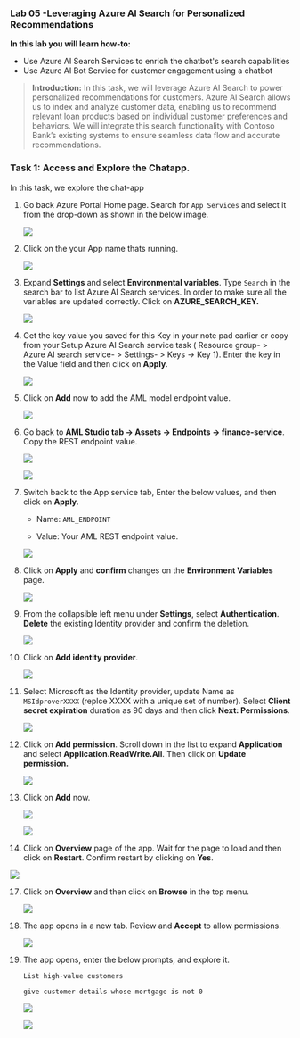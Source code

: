 ### **Lab 05 -Leveraging Azure AI Search for Personalized Recommendations**


**In this lab you will learn how-to:**

- Use Azure AI Search Services to enrich the chatbot's search capabilities
- Use Azure AI Bot Service for customer engagement using a chatbot


>**Introduction:** In this task, we will leverage Azure AI Search to power personalized recommendations for customers. Azure AI Search allows us to index and analyze customer data, enabling us to recommend relevant loan products based on individual customer preferences and behaviors. We will integrate this search functionality with Contoso Bank’s existing systems to ensure seamless data flow and accurate recommendations.


### **Task 1: Access and Explore the Chatapp.**

In this task, we explore the chat-app

1.  Go back Azure Portal Home page. Search for `App Services` and select it from the drop-down as shown in the below image.

    ![](./media/image150.png)

2.  Click on the your App name thats running.

    ![](./media/image151.png)

3.  Expand **Settings** and select **Environmental variables**. Type `Search` in the search bar to list  Azure AI Search services. In order to make sure all the variables are updated correctly. Click on **AZURE_SEARCH_KEY.**

    ![](./media/image152.png)

4.  Get the key value you saved for this Key in your note pad earlier or copy from your Setup Azure AI Search service task ( Resource group- > Azure AI search service- > Settings- > Keys -> Key 1). Enter the key in the Value field and then click on **Apply**.

    ![](./media/image153.png)

5.  Click on **Add** now to add the AML model endpoint value.

    ![](./media/image154.png)

6.  Go back to **AML Studio tab -> Assets -> Endpoints -> finance-service**. Copy the REST endpoint value.

    ![](./media/image155.png)

    ![](./media/image156.png)

7.  Switch back to the App service tab, Enter the below values, and then click on  **Apply**.

    - Name: `AML_ENDPOINT`

    - Value: Your AML REST endpoint value.

    ![](./media/image157.png)

8.  Click on **Apply** and **confirm** changes on the **Environment Variables** page.

    ![](./media/image158.png)

      
10. From the collapsible left menu under **Settings**, select **Authentication**. **Delete** the existing Identity provider
    and confirm the deletion.

     ![](./media/image159.png)

    

12. Click on **Add identity provider**.

    ![](./media/image160.png)

13. Select Microsoft as the Identity provider, update Name as `MSIdproverXXXX` (replce XXXX with a unique set of number). Select **Client secret expiration** duration as 90 days and then click **Next: Permissions**.

    ![](./media/image161.png)

    

14. Click on **Add permission**. Scroll down in the list to expand **Application** and select **Application.ReadWrite.All**. Then click on **Update permission.**

    ![](./media/image162.png)

    
15. Click on **Add** now.

    ![](./media/image163.png)

    ![](./media/image164.png)

16.  Click on **Overview** page of the app. Wait for the page to load and then click on **Restart**. Confirm restart by clicking on **Yes**.

   ![](./media/image165.png)

17. Click on **Overview** and then click on **Browse** in the top menu.

    ![](./media/image166.png)

18. The app opens in a new tab. Review and **Accept** to allow permissions.

    ![](./media/image167.png)

19. The app opens, enter the below prompts, and explore it.

    `List high-value customers`

    `give customer details whose mortgage is not 0`

    ![](./media/image168.png)

    ![](./media/image169.png)
